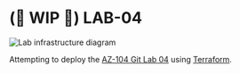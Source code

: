 # (:construction: WIP :construction:) LAB-04

![Lab infrastructure diagram](https://microsoftlearning.github.io/AZ-104-MicrosoftAzureAdministrator/Instructions/media/lab04.png)

Attempting to deploy the [AZ-104 Git Lab 04](https://microsoftlearning.github.io/AZ-104-MicrosoftAzureAdministrator/Instructions/Labs/LAB_04-Implement_Virtual_Networking.html) using [Terraform](https://www.terraform.io/).
